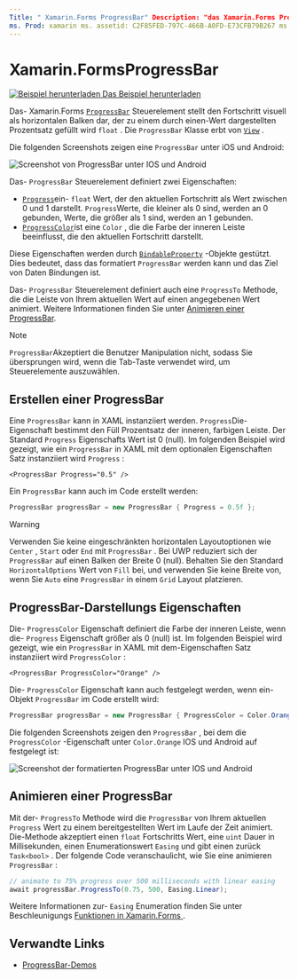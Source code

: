 ```yaml
---
Title: " Xamarin.Forms ProgressBar" Description: "das Xamarin.Forms ProgressBar-Steuerelement ist ein Steuerelement, das den Fortschritt visuell als horizontalen Balken darstellt, der basierend auf einer float-Eigenschaft ausgefüllt wird."
ms. Prod: xamarin ms. assetid: C2F85FED-797C-466B-A0FD-E73CFB79B267 ms. Technology: xamarin-Forms Author: profexorgeek ms. Author: jusjohns ms. Date: 07/09/2019 NO-LOC: [ Xamarin.Forms , Xamarin.Essentials ]
---
```


# <a name="xamarinforms-progressbar"></a>Xamarin.FormsProgressBar
[![Beispiel herunterladen](~/media/shared/download.png) Das Beispiel herunterladen](https://docs.microsoft.com/samples/xamarin/xamarin-forms-samples/userinterface-progressbardemos/)

Das- Xamarin.Forms [`ProgressBar`](xref:Xamarin.Forms.ProgressBar) Steuerelement stellt den Fortschritt visuell als horizontalen Balken dar, der zu einem durch einen-Wert dargestellten Prozentsatz gefüllt wird `float` . Die `ProgressBar` Klasse erbt von [`View`](xref:Xamarin.Forms.View) .

Die folgenden Screenshots zeigen eine `ProgressBar` unter iOS und Android:

![Screenshot von ProgressBar unter IOS und Android](progressbar-images/progressbars-default.png "ProgressBar unter IOS und Android")

Das- `ProgressBar` Steuerelement definiert zwei Eigenschaften:

* [`Progress`](xref:Xamarin.Forms.ProgressBar.Progress)ein- `float` Wert, der den aktuellen Fortschritt als Wert zwischen 0 und 1 darstellt. `Progress`Werte, die kleiner als 0 sind, werden an 0 gebunden, Werte, die größer als 1 sind, werden an 1 gebunden.
* [`ProgressColor`](xref:Xamarin.Forms.ProgressBar.ProgressColor)ist eine `Color` , die die Farbe der inneren Leiste beeinflusst, die den aktuellen Fortschritt darstellt.

Diese Eigenschaften werden durch [`BindableProperty`](xref:Xamarin.Forms.BindableProperty) -Objekte gestützt. Dies bedeutet, dass das formatiert `ProgressBar` werden kann und das Ziel von Daten Bindungen ist.

Das- `ProgressBar` Steuerelement definiert auch eine `ProgressTo` Methode, die die Leiste von Ihrem aktuellen Wert auf einen angegebenen Wert animiert. Weitere Informationen finden Sie unter [Animieren einer ProgressBar](#animate-a-progressbar).

> [!NOTE]
> `ProgressBar`Akzeptiert die Benutzer Manipulation nicht, sodass Sie übersprungen wird, wenn die Tab-Taste verwendet wird, um Steuerelemente auszuwählen.

## <a name="create-a-progressbar"></a>Erstellen einer ProgressBar

Eine `ProgressBar` kann in XAML instanziiert werden. `Progress`Die-Eigenschaft bestimmt den Füll Prozentsatz der inneren, farbigen Leiste. Der Standard `Progress` Eigenschafts Wert ist 0 (null). Im folgenden Beispiel wird gezeigt, wie ein `ProgressBar` in XAML mit dem optionalen Eigenschaften Satz instanziiert wird `Progress` :

```xaml
<ProgressBar Progress="0.5" />
```

Ein `ProgressBar` kann auch im Code erstellt werden:

```csharp
ProgressBar progressBar = new ProgressBar { Progress = 0.5f };
```

> [!WARNING]
> Verwenden Sie keine eingeschränkten horizontalen Layoutoptionen wie `Center` , `Start` oder `End` mit `ProgressBar` . Bei UWP reduziert sich der `ProgressBar` auf einen Balken der Breite 0 (null). Behalten Sie den Standard `HorizontalOptions` Wert von `Fill` bei, und verwenden Sie keine Breite von, wenn Sie `Auto` eine `ProgressBar` in einem `Grid` Layout platzieren.

## <a name="progressbar-appearance-properties"></a>ProgressBar-Darstellungs Eigenschaften

Die- `ProgressColor` Eigenschaft definiert die Farbe der inneren Leiste, wenn die- `Progress` Eigenschaft größer als 0 (null) ist. Im folgenden Beispiel wird gezeigt, wie ein `ProgressBar` in XAML mit dem-Eigenschaften Satz instanziiert wird `ProgressColor` :

```xaml
<ProgressBar ProgressColor="Orange" />
```

Die- `ProgressColor` Eigenschaft kann auch festgelegt werden, wenn ein-Objekt `ProgressBar` im Code erstellt wird:

```csharp
ProgressBar progressBar = new ProgressBar { ProgressColor = Color.Orange };
```

Die folgenden Screenshots zeigen den `ProgressBar` , bei dem die `ProgressColor` -Eigenschaft unter `Color.Orange` IOS und Android auf festgelegt ist:

![Screenshot der formatierten ProgressBar unter IOS und Android](progressbar-images/progressbars-styled.png "ProgressBar im Stil für IOS und Android")

## <a name="animate-a-progressbar"></a>Animieren einer ProgressBar

Mit der- `ProgressTo` Methode wird die `ProgressBar` von Ihrem aktuellen `Progress` Wert zu einem bereitgestellten Wert im Laufe der Zeit animiert. Die-Methode akzeptiert einen `float` Fortschritts Wert, eine `uint` Dauer in Millisekunden, einen Enumerationswert `Easing` und gibt einen zurück `Task<bool>` . Der folgende Code veranschaulicht, wie Sie eine animieren `ProgressBar` :

```csharp
// animate to 75% progress over 500 milliseconds with linear easing
await progressBar.ProgressTo(0.75, 500, Easing.Linear);
```

Weitere Informationen zur- `Easing` Enumeration finden Sie unter Beschleunigungs [Funktionen in Xamarin.Forms ](~/xamarin-forms/user-interface/animation/easing.md).

## <a name="related-links"></a>Verwandte Links

* [ProgressBar-Demos](https://docs.microsoft.com/samples/xamarin/xamarin-forms-samples/userinterface-progressbardemos/)
